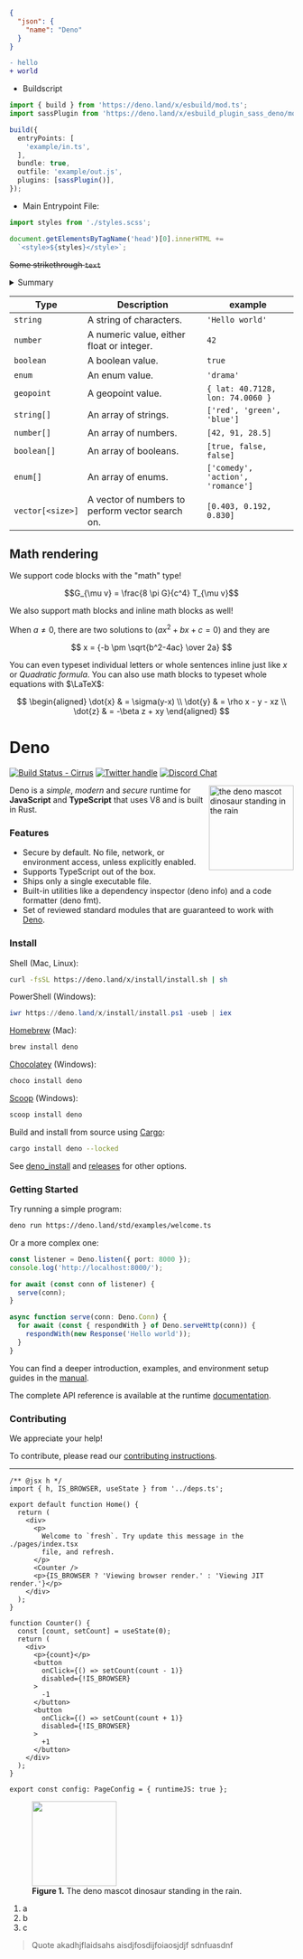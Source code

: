 ```JSON
{
  "json": {
    "name": "Deno"
  }
}
```

```diff
- hello
+ world
```

- Buildscript

```ts
import { build } from 'https://deno.land/x/esbuild/mod.ts';
import sassPlugin from 'https://deno.land/x/esbuild_plugin_sass_deno/mod.ts';

build({
  entryPoints: [
    'example/in.ts',
  ],
  bundle: true,
  outfile: 'example/out.js',
  plugins: [sassPlugin()],
});
```

- Main Entrypoint File:

```ts
import styles from './styles.scss';

document.getElementsByTagName('head')[0].innerHTML +=
  `<style>${styles}</style>`;
```

~~Some strikethrough `text`~~

<details>
  <summary>Summary</summary>
  <p>Some Details

**even more details**

</p>
</details>

| Type             | Description                                      | example                           |
| ---------------- | ------------------------------------------------ | --------------------------------- |
| `string`         | A string of characters.                          | `'Hello world'`                   |
| `number`         | A numeric value, either float or integer.        | `42`                              |
| `boolean`        | A boolean value.                                 | `true`                            |
| `enum`           | An enum value.                                   | `'drama'`                         |
| `geopoint`       | A geopoint value.                                | `{ lat: 40.7128, lon: 74.0060 }`  |
| `string[]`       | An array of strings.                             | `['red', 'green', 'blue']`        |
| `number[]`       | An array of numbers.                             | `[42, 91, 28.5]`                  |
| `boolean[]`      | An array of booleans.                            | `[true, false, false]`            |
| `enum[]`         | An array of enums.                               | `['comedy', 'action', 'romance']` |
| `vector[<size>]` | A vector of numbers to perform vector search on. | `[0.403, 0.192, 0.830]`           |

## Math rendering

We support code blocks with the "math" type!

```math
G_{\mu v} = \frac{8 \pi G}{c^4} T_{\mu v}
```

We also support math blocks and inline math blocks as well!

When $a \ne 0$, there are two solutions to $(ax^2 + bx + c = 0)$ and they are

$$ x = {-b \pm \sqrt{b^2-4ac} \over 2a} $$

You can even typeset individual letters or whole sentences inline just like $x$
or $Quadratic \; formula$. You can also use math blocks to typeset whole
equations with $\LaTeX$:

$$ \begin{aligned} \dot{x} & = \sigma(y-x) \\ \dot{y} & = \rho x - y - xz \\
\dot{z} & = -\beta z + xy \end{aligned} $$

# Deno

[![Build Status - Cirrus][]][Build status] [![Twitter handle][]][Twitter badge]
[![Discord Chat](https://img.shields.io/discord/684898665143206084?logo=discord&style=social)](https://discord.gg/deno)

<img align="right" src="/deno.svg" height="150px" width="150px" alt="the deno mascot dinosaur standing in the rain">

Deno is a _simple_, _modern_ and _secure_ runtime for **JavaScript** and
**TypeScript** that uses V8 and is built in Rust.

### Features

- Secure by default. No file, network, or environment access, unless explicitly
  enabled.
- Supports TypeScript out of the box.
- Ships only a single executable file.
- Built-in utilities like a dependency inspector (deno info) and a code
  formatter (deno fmt).
- Set of reviewed standard modules that are guaranteed to work with
  [Deno](https://deno.land/std/).

### Install

Shell (Mac, Linux):

```sh
curl -fsSL https://deno.land/x/install/install.sh | sh
```

PowerShell (Windows):

```powershell
iwr https://deno.land/x/install/install.ps1 -useb | iex
```

[Homebrew](https://formulae.brew.sh/formula/deno) (Mac):

```sh
brew install deno
```

[Chocolatey](https://chocolatey.org/packages/deno) (Windows):

```powershell
choco install deno
```

[Scoop](https://scoop.sh/) (Windows):

```powershell
scoop install deno
```

Build and install from source using [Cargo](https://crates.io/crates/deno):

```sh
cargo install deno --locked
```

See
[deno_install](https://github.com/denoland/deno_install/blob/master/README.md)
and [releases](https://github.com/denoland/deno/releases) for other options.

### Getting Started

Try running a simple program:

```sh
deno run https://deno.land/std/examples/welcome.ts
```

Or a more complex one:

```ts
const listener = Deno.listen({ port: 8000 });
console.log('http://localhost:8000/');

for await (const conn of listener) {
  serve(conn);
}

async function serve(conn: Deno.Conn) {
  for await (const { respondWith } of Deno.serveHttp(conn)) {
    respondWith(new Response('Hello world'));
  }
}
```

You can find a deeper introduction, examples, and environment setup guides in
the [manual](https://deno.land/manual).

The complete API reference is available at the runtime
[documentation](https://doc.deno.land).

### Contributing

We appreciate your help!

To contribute, please read our
[contributing instructions](https://deno.land/manual/contributing).

---

[Build Status - Cirrus]: https://github.com/denoland/deno/workflows/ci/badge.svg?branch=main&event=push
[Build status]: https://github.com/denoland/deno/actions
[Twitter badge]: https://twitter.com/intent/follow?screen_name=deno_land
[Twitter handle]: https://img.shields.io/twitter/follow/deno_land.svg?style=social&label=Follow

```tsx
/** @jsx h */
import { h, IS_BROWSER, useState } from '../deps.ts';

export default function Home() {
  return (
    <div>
      <p>
        Welcome to `fresh`. Try update this message in the ./pages/index.tsx
        file, and refresh.
      </p>
      <Counter />
      <p>{IS_BROWSER ? 'Viewing browser render.' : 'Viewing JIT render.'}</p>
    </div>
  );
}

function Counter() {
  const [count, setCount] = useState(0);
  return (
    <div>
      <p>{count}</p>
      <button
        onClick={() => setCount(count - 1)}
        disabled={!IS_BROWSER}
      >
        -1
      </button>
      <button
        onClick={() => setCount(count + 1)}
        disabled={!IS_BROWSER}
      >
        +1
      </button>
    </div>
  );
}

export const config: PageConfig = { runtimeJS: true };
```

<figure>
  <img src="/deno.svg" height="150px" width="150px" />
  <figcaption><b>Figure 1.</b> The deno mascot dinosaur standing in the rain.</figcaption>
</figure>

1. a
2. b
3. c

> Quote akadhjflaidsahs aisdjfosdijfoiaosjdjf sdnfuasdnf
